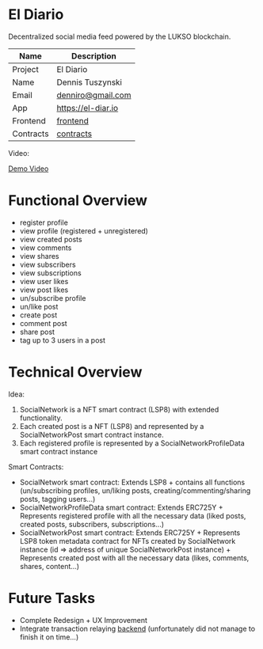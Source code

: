 # El Diario
Decentralized social media feed powered by the LUKSO blockchain.

| Name | Description |
| ---- | ----------- |
| Project | El Diario |
| Name | Dennis Tuszynski |
| Email | denniro@gmail.com |
| App | https://el-diar.io |
| Frontend | [frontend](https://github.com/Tuszy/eldiario/tree/main/frontend) |
| Contracts | [contracts](https://github.com/Tuszy/eldiario/tree/main/smart-contract) |

Video:

[Demo Video](https://el-diar.io)
# Functional Overview

- register profile
- view profile (registered + unregistered)
- view created posts
- view comments
- view shares
- view subscribers
- view subscriptions
- view user likes
- view post likes
- un/subscribe profile
- un/like post
- create post
- comment post
- share post
- tag up to 3 users in a post

# Technical Overview
Idea:
1. SocialNetwork is a NFT smart contract (LSP8) with extended functionality.
2. Each created post is a NFT (LSP8) and represented by a SocialNetworkPost smart contract instance.
3. Each registered profile is represented by a SocialNetworkProfileData smart contract instance


Smart Contracts:

- SocialNetwork smart contract: Extends LSP8 + contains all functions (un/subscribing profiles, un/liking posts, creating/commenting/sharing posts, tagging users...)
- SocialNetworkProfileData smart contract: Extends ERC725Y + Represents registered profile with all the necessary data (liked posts, created posts, subscribers, subscriptions...)
- SocialNetworkPost smart contract: Extends ERC725Y + Represents LSP8 token metadata contract for NFTs created by SocialNetwork instance (id => address of unique SocialNetworkPost instance) + Represents created post with all the necessary data (likes, comments, shares, content...) 
# Future Tasks

- Complete Redesign + UX Improvement
- Integrate transaction relaying [backend](https://github.com/Tuszy/eldiario/tree/main/backend) (unfortunately did not manage to finish it on time...)
